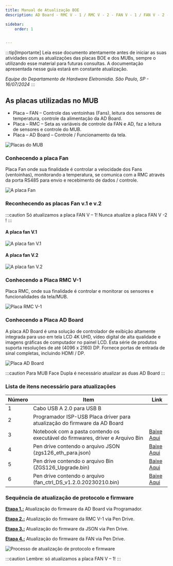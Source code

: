 ```yaml
---
title: Manual de Atualização BOE 
description: AD Board - RMC V - 1 / RMC V - 2 - FAN V - 1 / FAN V - 2 - JSON

sidebar:
    order: 1


---
```


[comment]: <> (Documentação online para o aplicativo Interface de Comando Eletromidia)
[comment]: <> (Criado por Alexandre de Abreu - alexandre.abreu@eletromidia.com.br)
[comment]: <> (Data : 17/06/2024)

 
:::tip[Importante]
Leia esse documento atentamente antes de iniciar as suas atividades com as atualizações das placas BOE e dos MUBs, sempre o utilizando esse material para futuras consultas. A documentação apresentada nesse guia estará em constante atualização.

<i>Equipe do Departamento de Hardware Eletromidia. 
São Paulo, SP  - 16/07/2024</i>
::: 

## As placas utilizadas no MUB

- Placa – FAN – Controle das ventoinhas (Fans), leitura dos sensores de temperatura, controle
da alimentação da AD Board.
- Placa – RMC – Seta as variáveis de controle da FAN e AD, faz a leitura de sensores e controle do MUB.
- Placa – AD Board – Controle / Funcionamento da tela.

![Placas do MUB](https://i.imgur.com/Hx3J3vF.png)

### Conhecendo a placa Fan

Placa Fan onde sua finalidade é controlar a velocidade dos Fans (ventoinhas), monitorando
a temperatura, se comunica com a RMC através da porta RS485 para envio e recebimento
de dados / controle.

![A placa Fan](https://i.imgur.com/2AIMfR5.png)

### Reconhecendo as placas Fan v.1 e v.2
:::caution
Só atualizamos a placa FAN V – 1! Nunca atualize a placa FAN V -2 !
:::

#### A placa fan V.1
![A placa fan V.1](https://i.imgur.com/X8hOmKc.jpeg)


#### A placa fan V.2
![A placa fan V.2](https://i.imgur.com/tn2Hhav.jpeg)

### Conhecendo a Placa RMC V-1
Placa RMC, onde sua finalidade é controlar e monitorar os sensores e funcionalidades da
tela/MUB.

![Placa RMC V-1](https://i.imgur.com/2mA3FzW.png)


### Conhecendo a Placa AD Board

A placa AD Board é uma solução de controlador de exibição altamente integrada para uso em tela
LCD 4K UHD, vídeo digital de alta qualidade e imagens gráficas de computador no painel LCD. Esta série de produtos suporta resoluções de até (4096 x 2160) DP. Fornece portas de entrada de sinal completas, incluindo HDMI / DP.

![Placa AD Board](https://i.imgur.com/WJRCVtK.png)

:::caution
Para MUB Face Dupla é necessário atualizar as duas AD Board
:::

### Lista de itens necessário para atualizações

| Número | Item | Link |
| --------------- | --------------- | --------------- |
| 1 | Cabo USB A 2.0 para USB B | | 
| 2 | Programador ISP-USB Placa driver para atualização do firmware da AD Board | 
| 3 | Notebook com a pasta contendo os executável do firmwares, driver e Arquivo Bin | [Baixe Aqui](https://drive.google.com/drive/folders/1F8PSvcKt0IocAnWAkZlk57xYDdVJtFai?usp=drive_link) |
| 4 | Pen drive contendo o arquivo JSON (zgs126_eth_para.json) | [Baixe Aqui](https://drive.google.com/drive/folders/1F8PSvcKt0IocAnWAkZlk57xYDdVJtFai?usp=drive_link) | 
| 5 | Pen drive contendo o arquivo Bin (ZGS126_Upgrade.bin)| [Baixe Aqui](https://drive.google.com/drive/folders/1F8PSvcKt0IocAnWAkZlk57xYDdVJtFai?usp=drive_link) |
| 6 | Pen drive contendo o arquivo (fan_ctrl_DS_v1.2.0.20230210.bin)| [Baixe Aqui](https://drive.google.com/drive/folders/1F8PSvcKt0IocAnWAkZlk57xYDdVJtFai?usp=drive_link) |



### Sequência de atualização de protocolo e firmware 

<b><u>Etapa 1.:</b></u> Atualização do firmware da AD Board via Programador.

<b><u>Etapa 2.:</b></u> Atualização do firmware da RMC V-1 via Pen Drive.

<b><u>Etapa 3.:</b></u> Atualização do firmware da JSON via Pen Drive.

<b><u>Etapa 4.:</b></u> Atualização do firmware da FAN via Pen Drive.

![Processo de atualização de protocolo e firmware](https://i.imgur.com/6fFsbEa.png)

:::caution
Lembre: só atualizamos a placa FAN V – 1!
:::


